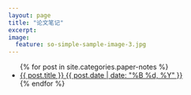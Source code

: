 ```yaml
---
layout: page
title: "论文笔记"
excerpt:
image:
  feature: so-simple-sample-image-3.jpg
---
```


<ul class="post-list">
{% for post in site.categories.paper-notes %} 
  <li><article><a href="{{ site.url }}{{ post.url }}">{{ post.title }} <span class="entry-date"><time datetime="{{ post.date | date_to_xmlschema }}">{{ post.date | date: "%B %d, %Y" }}</time></span></a></article></li>
{% endfor %}
</ul>